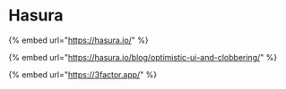 # Hasura

{% embed url="https://hasura.io/" %}

{% embed url="https://hasura.io/blog/optimistic-ui-and-clobbering/" %}

{% embed url="https://3factor.app/" %}
